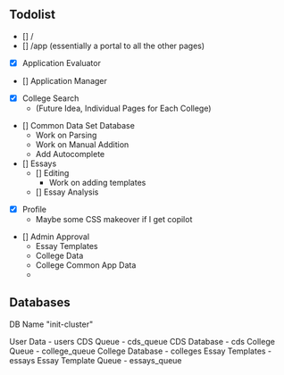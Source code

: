 ## Todolist
- [] /
- [] /app (essentially a portal to all the other pages)
- [x] Application Evaluator
- [] Application Manager 
- [x] College Search
    - (Future Idea, Individual Pages for Each College)
- [] Common Data Set Database
    - Work on Parsing
    - Work on Manual Addition
    - Add Autocomplete
- [] Essays
    - [] Editing
        - Work on adding templates
    <!-- - [] Brainstorming -->
    - [] Essay Analysis
- [X] Profile
    - Maybe some CSS makeover if I get copilot
- [] Admin Approval
    - Essay Templates
    - College Data
    - College Common App Data
    - 


## Databases

DB Name "init-cluster"

User Data - users
CDS Queue - cds_queue
CDS Database - cds
College Queue - college_queue
College Database - colleges
Essay Templates - essays
Essay Template Queue - essays_queue